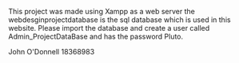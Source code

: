 This project was made using Xampp as a web server the webdesginprojectdatabase is the sql database which is used in this website.
Please import the database and create a user called Admin_ProjectDataBase and has the password Pluto.



John O'Donnell
18368983
